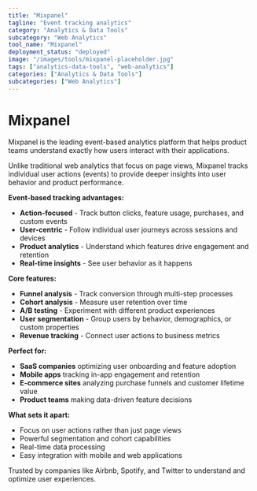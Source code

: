 ```yaml
---
title: "Mixpanel"
tagline: "Event tracking analytics"
category: "Analytics & Data Tools"
subcategory: "Web Analytics"
tool_name: "Mixpanel"
deployment_status: "deployed"
image: "/images/tools/mixpanel-placeholder.jpg"
tags: ["analytics-data-tools", "web-analytics"]
categories: ["Analytics & Data Tools"]
subcategories: ["Web Analytics"]
---
```


# Mixpanel

Mixpanel is the leading event-based analytics platform that helps product teams understand exactly how users interact with their applications.

Unlike traditional web analytics that focus on page views, Mixpanel tracks individual user actions (events) to provide deeper insights into user behavior and product performance.

**Event-based tracking advantages:**
- **Action-focused** - Track button clicks, feature usage, purchases, and custom events
- **User-centric** - Follow individual user journeys across sessions and devices
- **Product analytics** - Understand which features drive engagement and retention
- **Real-time insights** - See user behavior as it happens

**Core features:**
- **Funnel analysis** - Track conversion through multi-step processes
- **Cohort analysis** - Measure user retention over time
- **A/B testing** - Experiment with different product experiences
- **User segmentation** - Group users by behavior, demographics, or custom properties
- **Revenue tracking** - Connect user actions to business metrics

**Perfect for:**
- **SaaS companies** optimizing user onboarding and feature adoption
- **Mobile apps** tracking in-app engagement and retention
- **E-commerce sites** analyzing purchase funnels and customer lifetime value
- **Product teams** making data-driven feature decisions

**What sets it apart:**
- Focus on user actions rather than just page views
- Powerful segmentation and cohort capabilities
- Real-time data processing
- Easy integration with mobile and web applications

Trusted by companies like Airbnb, Spotify, and Twitter to understand and optimize user experiences.